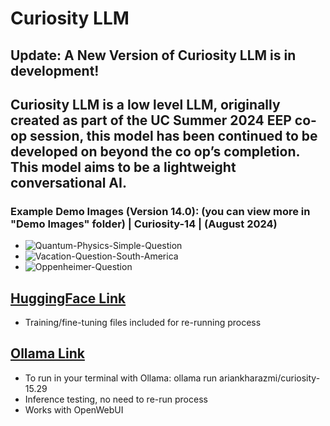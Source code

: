 # Curiosity LLM

## Update: A New Version of Curiosity LLM is in development!
## Curiosity LLM is a low level LLM, originally created as part of the UC Summer 2024 EEP co-op session, this model has been continued to be developed on beyond the co op’s completion. This model aims to be a lightweight conversational AI. 
### Example Demo Images (Version 14.0): (you can view more in "Demo Images" folder) | Curiosity-14 | (August 2024)
* ![Quantum-Physics-Simple-Question](https://github.com/user-attachments/assets/1bd5418c-4ec7-4883-aba1-f9629d97b4f5)
* ![Vacation-Question-South-America](https://github.com/user-attachments/assets/283d73ed-eb5f-47cb-bf09-688ee0537d43)
* ![Oppenheimer-Question](https://github.com/user-attachments/assets/a4075998-ddbd-49e9-b36d-5ef480ecca30)

## [HuggingFace Link](https://huggingface.co/ariankharazmi/Curiosity-LLM)
* Training/fine-tuning files included for re-running process
## [Ollama Link](https://ollama.com/ariankharazmi/curiosity-15.29)
* To run in your terminal with Ollama: ollama run ariankharazmi/curiosity-15.29
* Inference testing, no need to re-run process
* Works with OpenWebUI
